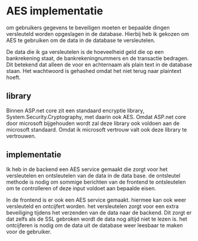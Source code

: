 # AES implementatie

om gebruikers gegevens te beveiligen moeten er bepaalde dingen versleuteld worden opgeslagen in de database. Hierbij heb ik gekozen om AES te gebruiken om de data in de database te versleutelen.

De data die ik ga versleutelen is de hoeveelheid geld die op een bankrekening staat, de bankrekeningnummers en de transactie bedragen. Dit betekend dat alleen de voor en achternaam als plain text in de database staan. Het wachtwoord is gehashed omdat het niet terug naar plaintext hoeft.

## library

Binnen ASP.net core zit een standaard encryptie library, System.Security.Cryptography, met daarin ook AES.  Omdat ASP.net core door microsoft bijgehouden wordt zal deze library ook voldoen aan de microsoft standaard. Omdat ik microsoft vertrouw valt ook deze library te vertrouwen.

## implementatie

Ik heb in de backend een AES service gemaakt die zorgt voor het versleutelen en ontsleutelen van de data in de data base. de ontsleutel methode is nodig om sommige berichten van de frontend te ontsleutelen om te controlleren of deze input voldoet aan bepaalde eisen.

In de frontend is er ook een AES service gemaakt. hiermee kan ook weer versleuteld en ontcijfert worden. het versleutelen zorgt voor een extra beveiliging tijdens het verzenden van de data naar de backend. Dit zorgt er dat zelfs als de SSL gebroken wordt de data nog altijd niet te lezen is. het ontcijferen is nodig om de data uit de database weer leesbaar te maken voor de gebruiker.